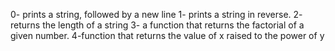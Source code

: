 0-  prints a string, followed by a new line
1- prints a string in reverse.
2- returns the length of a string
3- a function that returns the factorial of a given number.
4-function that returns the value of x raised to the power of y